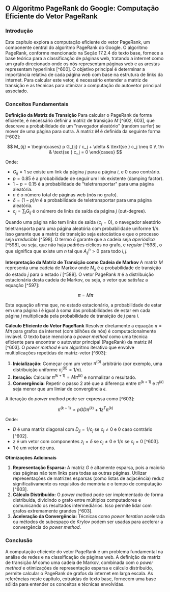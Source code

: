 ## O Algoritmo PageRank do Google: Computação Eficiente do Vetor PageRank

### Introdução
Este capítulo explora a computação eficiente do vetor PageRank, um componente central do algoritmo PageRank do Google. O algoritmo PageRank, conforme mencionado na Seção 17.2.4 do texto base, fornece a base teórica para a classificação de páginas web, tratando a internet como um grafo direcionado onde os nós representam páginas web e as arestas representam hyperlinks [^600]. O objetivo principal é determinar a importância relativa de cada página web com base na estrutura de links da internet. Para calcular este vetor, é necessário entender a matriz de transição e as técnicas para otimizar a computação do autovetor principal associado.

### Conceitos Fundamentais

**Definição da Matriz de Transição**
Para calcular o PageRank de forma eficiente, é necessário definir a matriz de transição $M$ [^602, 603], que descreve a probabilidade de um "navegador aleatório" (random surfer) se mover de uma página para outra. A matriz $M$ é definida da seguinte forma [^602]:

$$
M_{ij} = \begin{cases}
p G_{ij} / c_j + \delta & \text{se } c_j \neq 0 \\
1/n & \text{se } c_j = 0
\end{cases}
$$

Onde:
- $G_{ij} = 1$ se existe um link da página $j$ para a página $i$, e $0$ caso contrário.
- $p = 0.85$ é a probabilidade de seguir um link existente (damping factor).
- $1 - p = 0.15$ é a probabilidade de "teletransportar" para uma página aleatória.
- $n$ é o número total de páginas web (nós no grafo).
- $\delta = (1 - p) / n$ é a probabilidade de teletransportar para uma página aleatória.
- $c_j = \sum_i G_{ij}$ é o número de links de saída da página $j$ (out-degree).

Quando uma página não tem links de saída ($c_j = 0$), o navegador aleatório teletransporta para uma página aleatória com probabilidade uniforme $1/n$. Isso garante que a matriz de transição seja estocástica e que o processo seja *irreducible* [^598]. O termo $\delta$ garante que a cadeia seja *aperiódica* [^598], ou seja, que não haja padrões cíclicos no grafo, e *regular* [^598], o que significa que existe um $n$ tal que $A_{ij}^n > 0$ para todo $i, j$.

**Interpretação da Matriz de Transição como Cadeia de Markov**
A matriz $M$ representa uma cadeia de Markov onde $M_{ij}$ é a probabilidade de transição do estado $j$ para o estado $i$ [^589]. O vetor PageRank $\pi$ é a distribuição estacionária desta cadeia de Markov, ou seja, o vetor que satisfaz a equação [^597]:

$$
\pi = M \pi
$$

Esta equação afirma que, no estado estacionário, a probabilidade de estar em uma página $i$ é igual à soma das probabilidades de estar em cada página $j$ multiplicada pela probabilidade de transição de $j$ para $i$.

**Cálculo Eficiente do Vetor PageRank**
Resolver diretamente a equação $\pi = M \pi$ para grafos da internet (com bilhões de nós) é computacionalmente inviável. O texto base menciona o *power method* como uma técnica eficiente para encontrar o autovetor principal (PageRank) da matriz $M$ [^603]. O *power method* é um algoritmo iterativo que envolve multiplicações repetidas de matriz-vetor [^603]:

1. **Inicialização:** Começar com um vetor $\pi^{(0)}$ arbitrário (por exemplo, uma distribuição uniforme $\pi^{(0)}_i = 1/n$).
2. **Iteração:** Calcular $\pi^{(k+1)} = M \pi^{(k)}$ e normalizar o resultado.
3. **Convergência:** Repetir o passo 2 até que a diferença entre $\pi^{(k+1)}$ e $\pi^{(k)}$ seja menor que um limiar de convergência $\epsilon$.

A iteração do *power method* pode ser expressa como [^603]:

$$
\pi^{(k+1)} \propto p G D \pi^{(k)} + \mathbf{1} z^T \pi^{(k)}
$$

Onde:
- $D$ é uma matriz diagonal com $D_{jj} = 1/c_j$ se $c_j \neq 0$ e $0$ caso contrário [^602].
- $z$ é um vetor com componentes $z_j = \delta$ se $c_j \neq 0$ e $1/n$ se $c_j = 0$ [^603].
- $\mathbf{1}$ é um vetor de uns.

**Otimizações Adicionais**
1. **Representação Esparsa:** A matriz $G$ é altamente esparsa, pois a maioria das páginas não tem links para todas as outras páginas. Utilizar representações de matrizes esparsas (como listas de adjacência) reduz significativamente os requisitos de memória e o tempo de computação [^603].
2. **Cálculo Distribuído:** O *power method* pode ser implementado de forma distribuída, dividindo o grafo entre múltiplos computadores e comunicando os resultados intermediários. Isso permite lidar com grafos extremamente grandes [^603].
3. **Aceleração da Convergência:** Técnicas como *power iteration* acelerada ou métodos de subespaço de Krylov podem ser usadas para acelerar a convergência do *power method*.

### Conclusão

A computação eficiente do vetor PageRank é um problema fundamental na análise de redes e na classificação de páginas web. A definição da matriz de transição $M$ como uma cadeia de Markov, combinada com o *power method* e otimizações de representação esparsa e cálculo distribuído, permite calcular o PageRank de grafos da internet em larga escala. As referências neste capítulo, extraídas do texto base, fornecem uma base sólida para entender os conceitos e técnicas envolvidas.
<!-- END -->